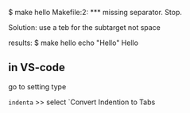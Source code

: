 $ make hello
Makefile:2: *** missing separator.  Stop.

Solution:
use a teb for the subtarget not space

results:
$ make hello
echo "Hello"
Hello

## in VS-code
go to setting type

`indenta` >> select `Convert Indention to Tabs
